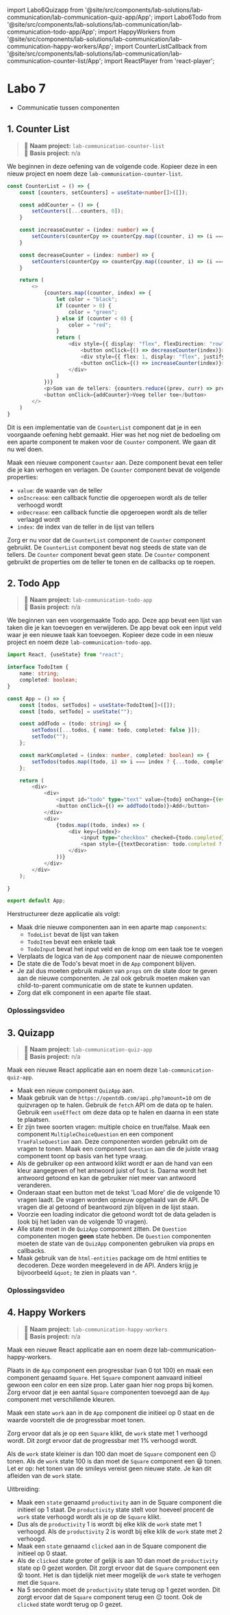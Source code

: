 import Labo6Quizapp from '@site/src/components/lab-solutions/lab-communication/lab-communication-quiz-app/App';
import Labo6Todo from '@site/src/components/lab-solutions/lab-communication/lab-communication-todo-app/App';
import HappyWorkers from '@site/src/components/lab-solutions/lab-communication/lab-communication-happy-workers/App';
import CounterListCallback from '@site/src/components/lab-solutions/lab-communication/lab-communication-counter-list/App';
import ReactPlayer from 'react-player';

# Labo 7

- Communicatie tussen componenten

## 1. Counter List

> 📂 **Naam project:** `lab-communication-counter-list`  
> 🔗 **Basis project:** n/a

We beginnen in deze oefening van de volgende code. Kopieer deze in een nieuw project en noem deze `lab-communication-counter-list`.

```typescript codesandbox={"template": "react", "filename": "src/App.tsx"}
const CounterList = () => {
    const [counters, setCounters] = useState<number[]>([]);

    const addCounter = () => {
        setCounters([...counters, 0]);
    }

    const increaseCounter = (index: number) => {
        setCounters(counterCpy => counterCpy.map((counter, i) => (i === index) ? counter + 1 : counter));
    }

    const decreaseCounter = (index: number) => {
        setCounters(counterCpy => counterCpy.map((counter, i) => (i === index) ? counter - 1 : counter));
    }

    return (
        <>
            {counters.map((counter, index) => {
                let color = "black";
                if (counter > 0) {
                    color = "green";
                } else if (counter < 0) {
                    color = "red";
                }
                return (
                    <div style={{ display: "flex", flexDirection: "row", alignItems: "center", justifyContent: "center" }}>
                        <button onClick={() => decreaseCounter(index)}>Omlaag</button>
                        <div style={{ flex: 1, display: "flex", justifyContent: "center", alignItems: "center", color: color }}>Count: {counter}</div>
                        <button onClick={() => increaseCounter(index)}>Omhoog</button>
                    </div>
                )
            })}
            <p>Som van de tellers: {counters.reduce((prev, curr) => prev + curr, 0)}</p>
            <button onClick={addCounter}>Voeg teller toe</button>
        </>
    )
}
```

Dit is een implementatie van de `CounterList` component dat je in een voorgaande oefening hebt gemaakt. Hier was het nog niet de bedoeling om een aparte component te maken voor de `Counter` component. We gaan dit nu wel doen.

Maak een nieuwe component `Counter` aan. Deze component bevat een teller die je kan verhogen en verlagen. De `Counter` component bevat de volgende properties:
- `value`: de waarde van de teller
- `onIncrease`: een callback functie die opgeroepen wordt als de teller verhoogd wordt
- `onDecrease`: een callback functie die opgeroepen wordt als de teller verlaagd wordt
- `index`: de index van de teller in de lijst van tellers

Zorg er nu voor dat de `CounterList` component de `Counter` component gebruikt. De `CounterList` component bevat nog steeds de state van de tellers. De `Counter` component bevat geen state. De `Counter` component gebruikt de properties om de teller te tonen en de callbacks op te roepen.

<CounterListCallback/>

## 2. Todo App

> 📂 **Naam project:** `lab-communication-todo-app`  
> 🔗 **Basis project:** n/a

We beginnen van een voorgemaakte Todo app. Deze app bevat een lijst van taken die je kan toevoegen en verwijderen. De app bevat ook een input veld waar je een nieuwe taak kan toevoegen. Kopieer deze code in een nieuw project en noem deze `lab-communication-todo-app`.

```typescript codesandbox={"template": "react", "filename": "src/App.tsx"}
import React, {useState} from "react";

interface TodoItem { 
    name: string;
    completed: boolean;
}

const App = () => {
    const [todos, setTodos] = useState<TodoItem[]>([]);
    const [todo, setTodo] = useState("");

    const addTodo = (todo: string) => {
        setTodos([...todos, { name: todo, completed: false }]);
        setTodo("");
    };

    const markCompleted = (index: number, completed: boolean) => {
        setTodos(todos.map((todo, i) => i === index ? {...todo, completed: completed} : todo));
    };

    return (
        <div>
            <div>
                <input id="todo" type="text" value={todo} onChange={(event) => setTodo(event.target.value)}/>
                <button onClick={() => addTodo(todo)}>Add</button>
            </div>
            <div>
                {todos.map((todo, index) => (
                    <div key={index}>
                        <input type="checkbox" checked={todo.completed} onChange={(event) => markCompleted(index, event.target.checked)}/>
                        <span style={{textDecoration: todo.completed ? "line-through" : "none"}}>{todo.name}</span>
                    </div>
                ))}
            </div>
        </div>
    );

}

export default App;
```

Herstructureer deze applicatie als volgt:
- Maak drie nieuwe componenten aan in een aparte map `components`:
    - `TodoList` bevat de lijst van taken
    - `TodoItem` bevat een enkele taak
    - `TodoInput` bevat het input veld en de knop om een taak toe te voegen
- Verplaats de logica van de `App` component naar de nieuwe componenten
- De state die de Todo's bevat moet in de `App` component blijven. 
- Je zal dus moeten gebruik maken van `props` om de state door te geven aan de nieuwe componenten. Je zal ook gebruik moeten maken van child-to-parent communicatie om de state te kunnen updaten.
- Zorg dat elk component in een aparte file staat.

<div style={{padding: 10, border: "1px dotted black"}}>
    <Labo6Todo/>
</div>

### Oplossingsvideo

<ReactPlayer controls url='https://youtu.be/RNC2X9D3XbI'/>

## 3. Quizapp

> 📂 **Naam project:** `lab-communication-quiz-app`  
> 🔗 **Basis project:** n/a

Maak een nieuwe React applicatie aan en noem deze `lab-communication-quiz-app`.

- Maak een nieuw component `QuizApp` aan.
- Maak gebruik van de `https://opentdb.com/api.php?amount=10` om de quizvragen op te halen. Gebruik de `fetch` API om de data op te halen. Gebruik een `useEffect` om deze data op te halen en daarna in een state te plaatsen.
- Er zijn twee soorten vragen: multiple choice en true/false. Maak een component `MultipleChoiceQuestion` en een component `TrueFalseQuestion` aan. Deze componenten worden gebruikt om de vragen te tonen. Maak een component `Question` aan die de juiste vraag component toont op basis van het type vraag.
- Als de gebruiker op een antwoord klikt wordt er aan de hand van een kleur aangegeven of het antwoord juist of fout is. Daarna wordt het antwoord getoond en kan de gebruiker niet meer van antwoord veranderen.
- Onderaan staat een button met de tekst 'Load More' die de volgende 10 vragen laadt. De vragen worden opnieuw opgehaald van de API. De vragen die al getoond of beantwoord zijn blijven in de lijst staan.
- Voorzie een loading indicator die getoond wordt tot de data geladen is (ook bij het laden van de volgende 10 vragen).
- Alle state moet in de `QuizApp` component zitten. De `Question` componenten mogen **geen** state hebben. De `Question` componenten moeten de state van de `QuizApp` componenten gebruiken via props en callbacks. 
- Maak gebruik van de `html-entities` package om de html entities te decoderen. Deze worden meegeleverd in de API. Anders krijg je bijvoorbeeld `&quot;` te zien in plaats van `"`.

<div style={{padding: 10, border: "1px dotted black"}}>
    <Labo6Quizapp/>
</div>

### Oplossingsvideo

<ReactPlayer controls url='https://youtu.be/L00lS5tKMcQ'/>

## 4. Happy Workers

> 📂 **Naam project:** `lab-communication-happy-workers`  
> 🔗 **Basis project:** n/a

Maak een nieuwe React applicatie aan en noem deze lab-communication-happy-workers.

Plaats in de `App` component een progressbar (van 0 tot 100) en maak een component genaamd `Square`. Het `Square` component aanvaard initieel gewoon een color en een size prop. Later gaan hier nog props bij komen. Zorg ervoor dat je een aantal `Square` componenten toevoegd aan de `App` component met verschillende kleuren. 

Maak een state `work` aan in de `App` component die initieel op 0 staat en de waarde voorstelt die de progressbar moet tonen. 

Zorg ervoor dat als je op een `Square` klikt, de `work` state met 1 verhoogd wordt. Dit zorgt ervoor dat de progressbar met 1% verhoogd wordt.

Als de `work` state kleiner is dan 100 dan moet de `Square` component een 😐 tonen. Als de `work` state 100 is dan moet de `Square` component een 😃 tonen. Let er op: het tonen van de smileys vereist geen nieuwe state. Je kan dit afleiden van de `work` state.

<HappyWorkers useProductivity={false}/>

Uitbreiding:
- Maak een `state` genaamd `productivity` aan in de Square component die initieel op 1 staat. De `productivity` state stelt voor hoeveel procent de `work` state verhoogd wordt als je op de `Square` klikt. 
- Dus als de `productivity` 1 is wordt bij elke klik de `work` state met 1 verhoogd. Als de `productivity` 2 is wordt bij elke klik de `work` state met 2 verhoogd.
- Maak een `state` genaamd `clicked` aan in de Square component die initieel op 0 staat.
- Als de `clicked` state groter of gelijk is aan 10 dan moet de `productivity` state op 0 gezet worden. Dit zorgt ervoor dat de `Square` component een 😵 toont. Het is dan tijdelijk niet meer mogelijk de `work` state te verhogen met die `Square`.
- Na 5 seconden moet de `productivity` state terug op 1 gezet worden. Dit zorgt ervoor dat de `Square` component terug een 😐 toont. Ook de `clicked` state wordt terug op 0 gezet.

<HappyWorkers useProductivity={true}/>
